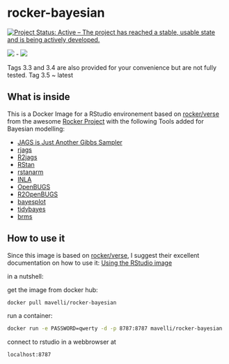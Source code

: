 # rocker-bayesian

[![Project Status: Active – The project has reached a stable, usable state and is being actively developed.](http://www.repostatus.org/badges/latest/active.svg)](http://www.repostatus.org/#active)

[![](https://images.microbadger.com/badges/version/mavelli/rocker-bayesian.svg)](https://microbadger.com/images/mavelli/rocker-bayesian "Get your own version badge on microbadger.com") - [![](https://images.microbadger.com/badges/image/mavelli/rocker-bayesian.svg)](https://microbadger.com/images/mavelli/rocker-bayesian "Get your own image badge on microbadger.com")

Tags 3.3 and 3.4 are also provided for your convenience but are not fully tested. 
Tag 3.5 ~ latest

## What is inside

This is a Docker Image for a RStudio environement based on 
[rocker/verse](https://hub.docker.com/r/rocker/verse/) from the awesome [Rocker Project](https://www.rocker-project.org/) with the following Tools added for Bayesian modelling:

* [JAGS is Just Another Gibbs Sampler](http://mcmc-jags.sourceforge.net/)  
* [rjags](https://cran.r-project.org/web/packages/rjags/index.html)
* [R2jags](https://cran.r-project.org/web/packages/R2jags/index.html)
* [RStan](http://mc-stan.org/users/interfaces/rstan)
* [rstanarm](https://cran.r-project.org/web/packages/rstanarm/index.html)
* [INLA](http://www.r-inla.org/)
* [OpenBUGS](http://www.openbugs.net)
* [R2OpenBUGS](https://cran.r-project.org/web/packages/R2OpenBUGS/index.html)
* [bayesplot](https://github.com/stan-dev/bayesplot)
* [tidybayes](https://github.com/mjskay/tidybayes)
* [brms](https://github.com/paul-buerkner/brms)

## How to use it

Since this image is based on [rocker/verse](https://hub.docker.com/r/rocker/verse/), I suggest their excellent documentation on how to use it:
[Using the RStudio image](https://github.com/rocker-org/rocker/wiki/Using-the-RStudio-image)

in a nutshell:

get the image from docker hub:

```bash
docker pull mavelli/rocker-bayesian
```

run a container:

```bash
docker run -e PASSWORD=qwerty -d -p 8787:8787 mavelli/rocker-bayesian
```

connect to rstudio in a webbrowser at

```url
localhost:8787
```

